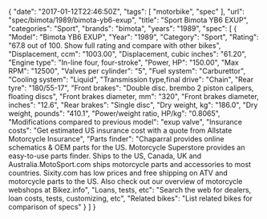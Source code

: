 {
    "date": "2017-01-12T22:46:50Z",
    "tags": [
        "motorbike",
        "spec"
    ],
    "url": "spec\/bimota\/1989\/bimota-yb6-exup",
    "title": "Sport Bimota YB6 EXUP",
    "categories": "Sport",
    "brands": "bimota",
    "years": "1989",
    "spec": [
        {
            "Model": "Bimota YB6 EXUP",
            "Year": "1989",
            "Category": "Sport",
            "Rating": "67.8 out of 100. Show full rating and compare with other bikes",
            "Displacement, ccm": "1003.00",
            "Displacement, cubic inches": "61.20",
            "Engine type": "In-line four, four-stroke",
            "Power, HP": "150.00",
            "Max RPM": "12500",
            "Valves per cylinder": "5",
            "Fuel system": "Carburettor",
            "Cooling system": "Liquid",
            "Transmission type,final drive": "Chain",
            "Rear tyre": "180\/55-17",
            "Front brakes": "Double disc. brembo 2 piston calipers,  floating discs",
            "Front brakes diameter, mm": "320",
            "Front brakes diameter, inches": "12.6",
            "Rear brakes": "Single disc",
            "Dry weight, kg": "186.0",
            "Dry weight, pounds": "410.1",
            "Power\/weight ratio, HP\/kg": "0.8065",
            "Modifications compared to previous model": "exup valve",
            "Insurance costs": "Get estimated US insurance cost with a quote from Allstate Motorcycle Insurance",
            "Parts finder": "Chaparral provides online schematics & OEM parts for the US.   Motorcycle Superstore provides an easy-to-use parts finder. Ships to the US, Canada, UK and Australia.MotoSport.com ships motorcycle parts and accessories to most countries.    Sixity.com has low prices and free shipping on ATV and motorcycle parts to the US. Also check out our overview of motorcycle webshops at Bikez.info",
            "Loans, tests, etc": "Search the web for dealers, loan costs, tests, customizing, etc",
            "Related bikes": "List related bikes for comparison of specs"
        }
    ]
}